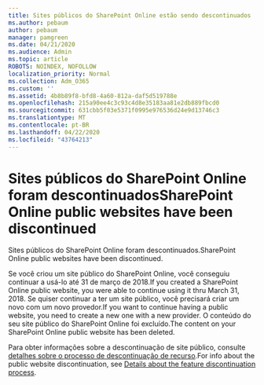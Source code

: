 ```yaml
---
title: Sites públicos do SharePoint Online estão sendo descontinuados
ms.author: pebaum
author: pebaum
manager: pamgreen
ms.date: 04/21/2020
ms.audience: Admin
ms.topic: article
ROBOTS: NOINDEX, NOFOLLOW
localization_priority: Normal
ms.collection: Adm_O365
ms.custom: ''
ms.assetid: 4b8b89f8-bfd8-4a60-812a-daf5d519788e
ms.openlocfilehash: 215a90ee4c3c93c4d8e35183aa81e2db889fbcd0
ms.sourcegitcommit: 631cbb5f03e5371f0995e976536d24e9d13746c3
ms.translationtype: MT
ms.contentlocale: pt-BR
ms.lasthandoff: 04/22/2020
ms.locfileid: "43764213"
---
```

# <a name="sharepoint-online-public-websites-have-been-discontinued"></a><span data-ttu-id="91cbd-102">Sites públicos do SharePoint Online foram descontinuados</span><span class="sxs-lookup"><span data-stu-id="91cbd-102">SharePoint Online public websites have been discontinued</span></span>

<span data-ttu-id="91cbd-103">Sites públicos do SharePoint Online foram descontinuados.</span><span class="sxs-lookup"><span data-stu-id="91cbd-103">SharePoint Online public websites have been discontinued.</span></span>

<span data-ttu-id="91cbd-104">Se você criou um site público do SharePoint Online, você conseguiu continuar a usá-lo até 31 de março de 2018.</span><span class="sxs-lookup"><span data-stu-id="91cbd-104">If you created a SharePoint Online public website, you were able to continue using it thru March 31, 2018.</span></span> <span data-ttu-id="91cbd-105">Se quiser continuar a ter um site público, você precisará criar um novo com um novo provedor.</span><span class="sxs-lookup"><span data-stu-id="91cbd-105">If you want to continue having a public website, you need to create a new one with a new provider.</span></span> <span data-ttu-id="91cbd-106">O conteúdo do seu site público do SharePoint Online foi excluído.</span><span class="sxs-lookup"><span data-stu-id="91cbd-106">The content on your SharePoint Online public website has been deleted.</span></span>

<span data-ttu-id="91cbd-107">Para obter informações sobre a descontinuação de site público, consulte [detalhes sobre o processo de descontinuação de recurso](https://go.microsoft.com/fwlink/?linkid=866980).</span><span class="sxs-lookup"><span data-stu-id="91cbd-107">For info about the public website discontinuation, see [Details about the feature discontinuation process](https://go.microsoft.com/fwlink/?linkid=866980).</span></span>
